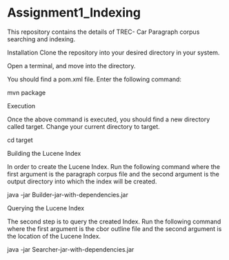 # Assignment1_Indexing
This repository contains the details of TREC- Car Paragraph corpus searching and indexing.


Installation
Clone the repository into your desired directory in your system.

Open a terminal, and move into the directory.

You should find a pom.xml file. Enter the following command:

mvn package

Execution

Once the above command is executed, you should find a new directory called target. Change your current directory to target.

cd target

Building the Lucene Index

In order to create the Lucene Index. Run the following command where the first argument is the paragraph corpus file and the second argument is the output directory into which the index will be created.

java -jar Builder-jar-with-dependencies.jar <paragraphCBOR> <LuceneIndex>

Querying the Lucene Index

The second step is to query the created Index. Run the following command where the first argument is the cbor outline file and the second argument is the location of the Lucene Index.

java -jar Searcher-jar-with-dependencies.jar <OutlinesCBOR> <LuceneIndex>
